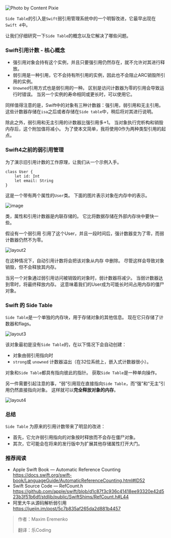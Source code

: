 
![Photo by Content Pixie](https://upload-images.jianshu.io/upload_images/1159872-e621831318a7dff8?imageMogr2/auto-orient/strip%7CimageView2/2/w/1240)

`Side Table`的引入是`Swift`弱引用管理系统中的一个明智改进，它最早出现在`Swift 4`中。

让我们仔细研究一下`Side Table`的概念以及它解决了哪些问题。

### Swift引用计数 - 核心概念

- 强引用对象会持有这个实例，并且只要强引用仍然存在，就不允许对其进行释放。
- 弱引用是一种引用，它不会持有所引用的实例，因此也不会阻止ARC销毁所引用的实例。
- `Unowned`引用方式也是弱引用的一种。 区别是访问计数器为零的引用会导致运行时错误。 当另一个实例的寿命相同或更长时，可以使用它。



同样值得注意的是，Swift中的对象有三种计数器：强引用，弱引用和无主引用。 这些计数器存储在`isa`之后或者存储在`Side table`中，稍后将对其进行说明。

除此之外，弱引用和无主引用的计数器比强引用多+1。 当对象执行完析构和销毁内存后，这个附加值将减小。 为了使本文简单，我将使用0作为两种类型引用的起点。

### Swift4之前的弱引用管理

为了演示旧引用计数的工作原理，让我们从一个示例入手。

```
class User {
    let id: Int
    let email: String
}
```

这是一个带有两个属性的`User`类。 下面的图片表示对象在内存中的表示。


![image](https://upload-images.jianshu.io/upload_images/1159872-007b7a8248e4f36b?imageMogr2/auto-orient/strip%7CimageView2/2/w/1240)

类，属性和引用计数器是内联存储的。 它比将数据存储在外部内存块中要快一些。

假设有一个弱引用 引用了这个User，并且一段时间后，强计数器变为了零，而弱计数器仍然不为零。

![layout2](https://upload-images.jianshu.io/upload_images/1159872-9d96f5e0d2e939ff?imageMogr2/auto-orient/strip%7CimageView2/2/w/1240)

在这种情况下，自动引用计数将会把该对象从内存
中删除。 尽管这样会导致对象销毁，但不会释放其内存。



当另一个对象通过弱引用访问被销毁的对象时，弱计数器将减少。 当弱计数器达到零时，将最终释放内存。 这意味着我们的User成为可能长时间占用内存的僵尸对象。

### Swift 的 Side Table

`Side Table`是一个单独的内存块，用于存储对象的其他信息。 现在它只存储了计数器和flags。

![layout3](https://upload-images.jianshu.io/upload_images/1159872-d832c0af367be9b4?imageMogr2/auto-orient/strip%7CimageView2/2/w/1240)


该对象最初是没有`Side Table`的，在以下情况下会自动创建：

- 对象由弱引用指向时
- `strong`或 `unowned` 计数器溢出（在32位系统上，嵌入式计数器很小）。

对象和`Side Table`都具有指向彼此的指针。 获取`Side Table`是一种单向操作。



另一件需要引起注意的事，“弱”引用现在直接指向`Side Table`，而“强”和“无主”引用仍然直接指向对象。 这样就可以**完全释放对象的内存**。


![layout4](https://upload-images.jianshu.io/upload_images/1159872-793ce2f6cb16286a?imageMogr2/auto-orient/strip%7CimageView2/2/w/1240)

### 总结

`Side Table` 为原来的引用计数带来了明显的改进：

- 首先，它允许弱引用指向的对象按时释放而不会存在僵尸对象。
- 其次，它可能会在将来的发行版中为扩展其他存储属性打开大门。

### 推荐阅读

- Apple Swift Book — Automatic Reference Counting   https://docs.swift.org/swift-book/LanguageGuide/AutomaticReferenceCounting.html#ID52
- Swift Source Code — RefCount.h    https://github.com/apple/swift/blob/d1c87f3c936c41418ee93320e42d523b3f51b6df/stdlib/public/SwiftShims/RefCount.h#L44
- 阿里大牛从源码解析弱引用 https://juejin.im/post/5c7b835af265da2d881b4457



>作者：Maxim Eremenko
>
>翻译：乐Coding

